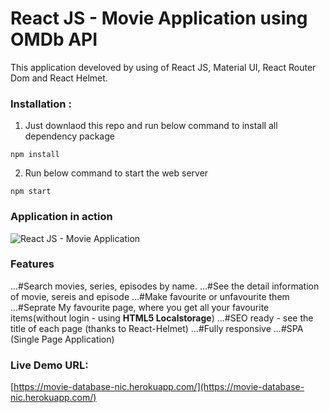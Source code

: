 # React JS - Movie Application using OMDb API

This application develoved by using of React JS, Material UI, React Router Dom and React Helmet.

### Installation :
 1. Just downlaod this repo and run below command to install all dependency package
 ```
 npm install
 ```
 2. Run below command to start the web server
 ```
 npm start
 ```
### Application in action 
![React JS - Movie Application](./github_img/movie_db_react_js.gif?raw=true "React JS - Movie Application")

### Features
 ...#Search movies, series, episodes by name.
 ...#See the detail information of movie, sereis and episode
 ...#Make favourite or unfavourite them
 ...#Seprate My favourite page, where you get all your favourite items(without login - using **HTML5 Localstorage**)
 ...#SEO ready - see the title of each page (thanks to React-Helmet)
 ...#Fully responsive
 ...#SPA (Single Page Application)

### Live Demo URL:
[https://movie-database-nic.herokuapp.com/](https://movie-database-nic.herokuapp.com/)